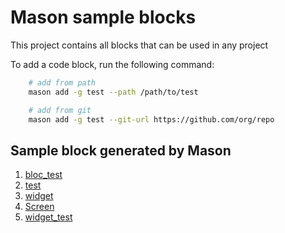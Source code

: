 # Mason sample blocks 

This project contains all blocks that can be used in any project

To add a code block, run the following command:

```bash
    # add from path
    mason add -g test --path /path/to/test

    # add from git
    mason add -g test --git-url https://github.com/org/repo
```

## Sample block generated by Mason

1. [bloc_test](./bricks/bloc_test/README.md)
2. [test](./bricks/test/README.md)
3. [widget](./bricks/widget/README.md)
4. [Screen](./bricks/screen/README.md)
5. [widget_test](./bricks/widget_test/README.md)
